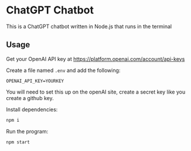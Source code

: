 # ChatGPT Chatbot

This is a ChatGPT chatbot written in Node.js that runs in the terminal

## Usage

Get your OpenAI API key at https://platform.openai.com/account/api-keys

Create a file named `.env` and add the following:

```
OPENAI_API_KEY=YOURKEY
```

You will need to set this up on the openAI site, create a secret key like you create a github key.

Install dependencies:

```bash
npm i
```

Run the program:

```bash
npm start
```


